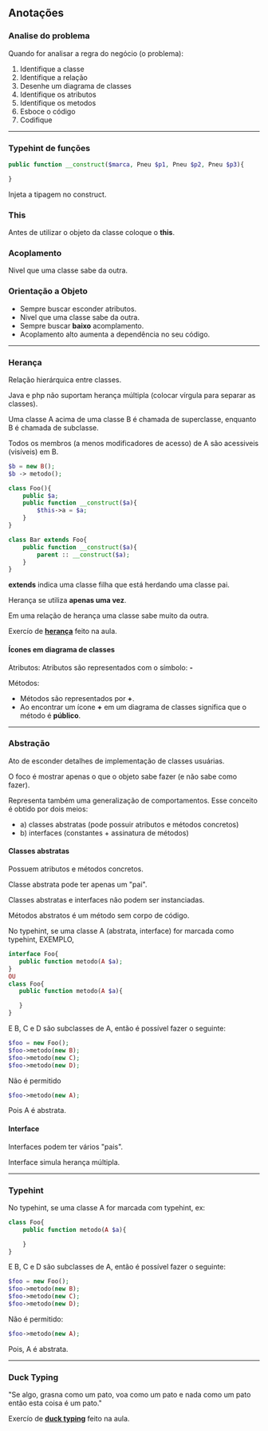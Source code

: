 ## Anotações

### Analise do problema
Quando for analisar a regra do negócio (o problema):
1. Identifique a classe
2. Identifique a relação
3. Desenhe um diagrama de classes
4. Identifique os atributos
5. Identifique os metodos
6. Esboce o código
7. Codifique

---

### Typehint de funções
```php
public function __construct($marca, Pneu $p1, Pneu $p2, Pneu $p3){

}
```
Injeta a tipagem no construct.

### This
Antes de utilizar o objeto da classe coloque o **this**.

### Acoplamento
Nivel que uma classe sabe da outra.

### Orientação a Objeto
- Sempre buscar esconder atributos.
- Nivel que uma classe sabe da outra.
- Sempre buscar **baixo** acomplamento.
- Acoplamento alto aumenta a dependência no seu código.

---

### Herança
Relação hierárquica entre classes.

Java e php não suportam herança múltipla (colocar vírgula para separar as classes).

Uma classe A acima de uma classe B é chamada de superclasse, enquanto B é chamada de subclasse.

Todos os membros (a menos modificadores de acesso) de A são acessiveis (visíveis) em B.

```php
$b = new B();
$b -> metodo();
```

```php
class Foo(){
    public $a;
    public function __construct($a){
        $this->a = $a;
    }
}

class Bar extends Foo{
    public function __construct($a){
        parent :: __construct($a);
    }
}
```

**extends** indica uma classe filha que está herdando uma classe pai.

Herança se utiliza **apenas uma vez**.

Em uma relação de herança uma classe sabe muito da outra.

Exercío de __[herança](aula4/pokemon.php)__ feito na aula.

#### Ícones em diagrama de classes

Atributos:
    Atributos são representados com o símbolo: **-**

Métodos:

- Métodos são representados por **+**.
- Ao encontrar um ícone **+** em um diagrama de classes significa que o método é **público**.

---

### Abstração

Ato de esconder detalhes de implementação de classes usuárias.

O foco é mostrar apenas o que o objeto sabe fazer (e não sabe como fazer).

Representa também uma generalização de comportamentos.
Esse conceito é obtido por dois meios:
- a) classes abstratas (pode possuir atributos e métodos concretos)
- b) interfaces (constantes + assinatura de métodos)

#### Classes abstratas
Possuem atributos e métodos concretos.

Classe abstrata pode ter apenas um "pai".

Classes abstratas e interfaces não podem ser instanciadas.

Métodos abstratos é um método sem corpo de código.


No typehint, se uma classe A (abstrata, interface) for marcada como typehint, EXEMPLO,

```php
interface Foo{
   public function metodo(A $a);
}
OU
class Foo{
   public function metodo(A $a){

   }
}
```

E B, C e D são subclasses de A, então é possível fazer o seguinte:

```php
$foo = new Foo();
$foo->metodo(new B);
$foo->metodo(new C);
$foo->metodo(new D);
```

Não é permitido

```php
$foo->metodo(new A); 
```

Pois A é abstrata.

#### Interface
Interfaces podem ter vários "pais".

Interface simula herança múltipla.


---

### Typehint
No typehint, se uma classe A for marcada com typehint, ex:

```php
class Foo{
    public function metodo(A $a){

    }
}
```

E B, C e D são subclasses de A, então é possível fazer o seguinte:

```php
$foo = new Foo();
$foo->metodo(new B);
$foo->metodo(new C);
$foo->metodo(new D);
```

Não é permitido:
```php
$foo->metodo(new A);
```
Pois, A é abstrata.

---

### Duck Typing
"Se algo, grasna como um pato, voa como um pato e nada como um pato então esta coisa é um pato."

Exercío de __[duck typing](aula6/ducktyping.php)__ feito na aula.